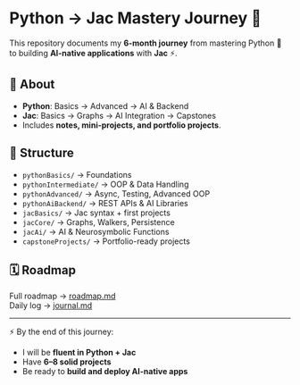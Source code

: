
# Python → Jac Mastery Journey 🚀

This repository documents my **6-month journey** from mastering Python 🐍  
to building **AI-native applications** with **Jac** ⚡.

## 📌 About
- **Python**: Basics → Advanced → AI & Backend  
- **Jac**: Basics → Graphs → AI Integration → Capstones  
- Includes **notes, mini-projects, and portfolio projects**.

## 📂 Structure
- `pythonBasics/` → Foundations  
- `pythonIntermediate/` → OOP & Data Handling  
- `pythonAdvanced/` → Async, Testing, Advanced OOP  
- `pythonAiBackend/` → REST APIs & AI Libraries  
- `jacBasics/` → Jac syntax + first projects  
- `jacCore/` → Graphs, Walkers, Persistence  
- `jacAi/` → AI & Neurosymbolic Functions  
- `capstoneProjects/` → Portfolio-ready projects  

## 🗓️ Roadmap
Full roadmap → [roadmap.md](./roadmap.md)  
Daily log → [journal.md](./journal.md)  

---

⚡ By the end of this journey:
- I will be **fluent in Python + Jac**
- Have **6–8 solid projects**
- Be ready to **build and deploy AI-native apps**
